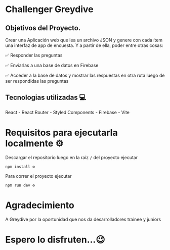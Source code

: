 # Challenger Greydive

## Objetivos del Proyecto.

Crear una Aplicación web que lea un archivo JSON y genere con cada ítem una
interfaz de app de encuesta. Y a partir de ella, poder entre otras cosas:

✅ Responder las preguntas

✅ Enviarlas a una base de datos en Firebase

✅ Acceder a la base de datos y mostrar las respuestas en otra ruta luego de ser respondidas las preguntas

## Tecnologias utilizadas 💻

React - React Router - Styled Components - Firebase - Vite

# Requisitos para ejecutarla localmente ⚙

Descargar el repositorio luego en la raíz ```/``` del proyecto ejecutar

```
npm install ⚙
```

Para correr el proyecto ejecutar

```
npm run dev ⚙
```

# Agradecimiento
A Greydive por la oportunidad que nos da desarrolladores trainee y juniors

# Espero lo disfruten...😉
